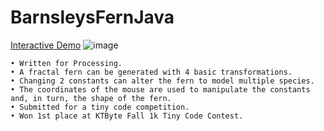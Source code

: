 # BarnsleysFernJava
[Interactive Demo](https://www.ktbyte.com/projects/project/8531/barnsley-fern-submission-2016-december-ktbyte-1k-contest-rocky-zhang)
![image](https://user-images.githubusercontent.com/29335344/131260916-0755b6bf-f46e-4a7f-9ec2-aede808c3335.png)

	• Written for Processing.
	• A fractal fern can be generated with 4 basic transformations.
	• Changing 2 constants can alter the fern to model multiple species.
	• The coordinates of the mouse are used to manipulate the constants and, in turn, the shape of the fern.
	• Submitted for a tiny code competition.
	• Won 1st place at KTByte Fall 1k Tiny Code Contest.
